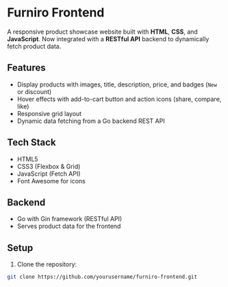 # Furniro Frontend

A responsive product showcase website built with **HTML**, **CSS**, and **JavaScript**. Now integrated with a **RESTful API** backend to dynamically fetch product data.

## Features

- Display products with images, title, description, price, and badges (`New` or discount)
- Hover effects with add-to-cart button and action icons (share, compare, like)
- Responsive grid layout
- Dynamic data fetching from a Go backend REST API

## Tech Stack

- HTML5
- CSS3 (Flexbox & Grid)
- JavaScript (Fetch API)
- Font Awesome for icons

## Backend

- Go with Gin framework (RESTful API)
- Serves product data for the frontend

## Setup

1. Clone the repository:

```bash
git clone https://github.com/yourusername/furniro-frontend.git
```
